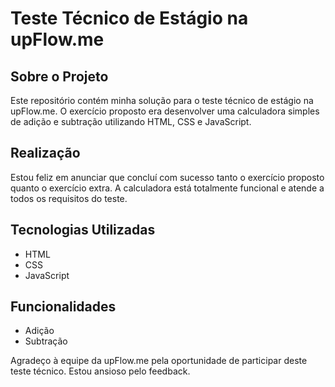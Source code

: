 # Teste Técnico de Estágio na upFlow.me

## Sobre o Projeto
Este repositório contém minha solução para o teste técnico de estágio na upFlow.me. O exercício proposto era desenvolver uma calculadora simples de adição e subtração utilizando HTML, CSS e JavaScript.

## Realização
Estou feliz em anunciar que concluí com sucesso tanto o exercício proposto quanto o exercício extra. A calculadora está totalmente funcional e atende a todos os requisitos do teste.

## Tecnologias Utilizadas
- HTML
- CSS
- JavaScript

## Funcionalidades
- Adição
- Subtração

Agradeço à equipe da upFlow.me pela oportunidade de participar deste teste técnico. Estou ansioso pelo feedback.

